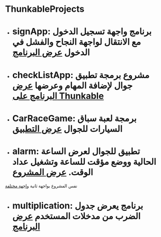 # ThunkableProjects

* # signApp: برنامج واجهة تسجيل الدخول مع الانتقال لواجهة النجاح والفشل في الدخول [عرض البرنامج](https://x.thunkable.com/projectPage/6399cb68af710f021a02f8f8)

* # checkListApp: مشروع برمجة تطبيق جوال لإضافة المهام وعرضها [عرض البرنامج على Thunkable](https://x.thunkable.com/projectPage/62e8029cd0918b0bd00140b3)

* # CarRaceGame: برمجة لعبة سباق السيارات للجوال [عرض التطبيق](https://x.thunkable.com/projectPage/6399c958e2bb65021b9b2541)

* # alarm: تطبيق للجوال لعرض الساعة الحالية ووضع مؤقت للساعة وتشغيل عداد الوقت. [عرض المشروع](https://x.thunkable.com/projectPage/63189278e14f260227af940a)
نفس المشروع بواجهة ثانية
[واجهة مختلفة](https://x.thunkable.com/projectPage/62fce1b5a606740473af8cbb)

* # multiplication: برنامج يعرض جدول الضرب من مدخلات المستخدم [عرض البرنامج](https://x.thunkable.com/projectPage/62e13a61c971c0022455f00b)

